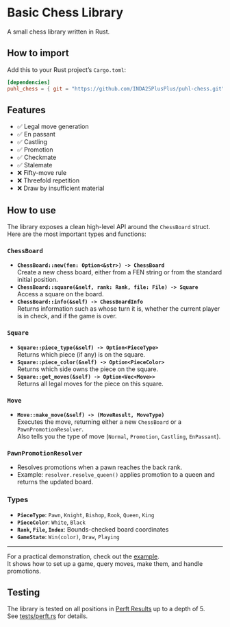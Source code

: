 # Basic Chess Library

A small chess library written in Rust.

## How to import
Add this to your Rust project’s `Cargo.toml`:
```toml
[dependencies]
puhl_chess = { git = "https://github.com/INDA25PlusPlus/puhl-chess.git", branch = "main" }
```
## Features
- ✅ Legal move generation  
- ✅ En passant  
- ✅ Castling
- ✅ Promotion
- ✅ Checkmate
- ✅ Stalemate
- ❌ Fifty-move rule  
- ❌ Threefold repetition  
- ❌ Draw by insufficient material

## How to use
The library exposes a clean high-level API around the `ChessBoard` struct.  
Here are the most important types and functions:

### `ChessBoard`
- **`ChessBoard::new(fen: Option<&str>) -> ChessBoard`**  
  Create a new chess board, either from a FEN string or from the standard initial position.
- **`ChessBoard::square(&self, rank: Rank, file: File) -> Square`**  
  Access a square on the board.
- **`ChessBoard::info(&self) -> ChessBoardInfo`**  
  Returns information such as whose turn it is, whether the current player is in check, and if the game is over.

### `Square`
- **`Square::piece_type(&self) -> Option<PieceType>`**  
  Returns which piece (if any) is on the square.
- **`Square::piece_color(&self) -> Option<PieceColor>`**  
  Returns which side owns the piece on the square.
- **`Square::get_moves(&self) -> Option<Vec<Move>>`**  
  Returns all legal moves for the piece on this square.

### `Move`
- **`Move::make_move(&self) -> (MoveResult, MoveType)`**  
  Executes the move, returning either a new `ChessBoard` or a `PawnPromotionResolver`.  
  Also tells you the type of move (`Normal`, `Promotion`, `Castling`, `EnPassant`).

### `PawnPromotionResolver`
- Resolves promotions when a pawn reaches the back rank.  
- Example: `resolver.resolve_queen()` applies promotion to a queen and returns the updated board.

### Types
- **`PieceType`**: `Pawn`, `Knight`, `Bishop`, `Rook`, `Queen`, `King`  
- **`PieceColor`**: `White`, `Black`  
- **`Rank`, `File`, `Index`**: Bounds-checked board coordinates  
- **`GameState`**: `Win(color)`, `Draw`, `Playing`  

---

For a practical demonstration, check out the [example](https://github.com/INDA25PlusPlus/puhl-chess/blob/main/examples/example.rs).  
It shows how to set up a game, query moves, make them, and handle promotions.

## Testing
The library is tested on all positions in [Perft Results](https://www.chessprogramming.org/Perft_Results) up to a depth of 5.  
See [tests/perft.rs](https://github.com/INDA25PlusPlus/puhl-chess/blob/main/tests/perft.rs) for details.

